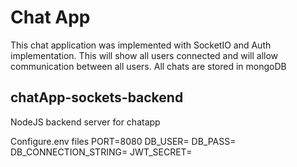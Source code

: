 # Chat App
This chat application was implemented with SocketIO and Auth implementation. This will show all users connected and will allow communication between all users. All chats are stored in mongoDB

## chatApp-sockets-backend
NodeJS backend server for chatapp

Configure.env files
PORT=8080
DB_USER=
DB_PASS=
DB_CONNECTION_STRING=
JWT_SECRET=
